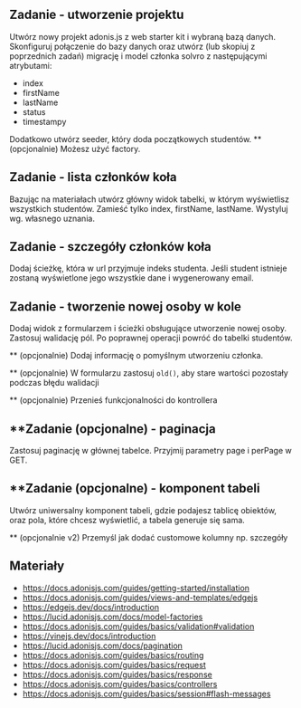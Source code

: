 ## Zadanie - utworzenie projektu
Utwórz nowy projekt adonis.js z web starter kit i wybraną bazą danych. Skonfiguruj połączenie do bazy danych  oraz utwórz (lub skopiuj z poprzednich zadań) migrację i model członka solvro z następującymi atrybutami:
- index
- firstName
- lastName
- status 
- timestampy

Dodatkowo utwórz seeder, który doda początkowych studentów.
** (opcjonalnie) Możesz użyć factory.

## Zadanie - lista członków koła
Bazując na materiałach utwórz główny widok tabelki, w którym wyświetlisz wszystkich studentów. Zamieść tylko index, firstName, lastName. Wystyluj wg. własnego uznania.

## Zadanie - szczegóły członków koła
Dodaj ścieżkę, która w url przyjmuje indeks studenta. Jeśli student istnieje zostaną wyświetlone jego wszystkie dane i wygenerowany email.

## Zadanie - tworzenie nowej osoby w kole
Dodaj widok z formularzem i ścieżki obsługujące utworzenie nowej osoby. Zastosuj walidację pól. Po poprawnej operacji powróć do tabelki studentów.

** (opcjonalnie) Dodaj informację o pomyślnym utworzeniu członka.

** (opcjonalnie) W formularzu zastosuj `old()`, aby stare wartości pozostały podczas błędu walidacji

** (opcjonalnie) Przenieś funkcjonalności do kontrollera

## **Zadanie (opcjonalne) - paginacja
Zastosuj paginację w głównej tabelce. Przyjmij parametry page i perPage w GET.

## **Zadanie (opcjonalne) - komponent tabeli
Utwórz uniwersalny komponent tabeli, gdzie podajesz tablicę obiektów, oraz pola, które chcesz wyświetlić, a tabela generuje się sama.

** (opcjonalnie v2) Przemyśl jak dodać customowe kolumny np. szczegóły

## Materiały
- https://docs.adonisjs.com/guides/getting-started/installation
- https://docs.adonisjs.com/guides/views-and-templates/edgejs
- https://edgejs.dev/docs/introduction
- https://lucid.adonisjs.com/docs/model-factories
- https://docs.adonisjs.com/guides/basics/validation#validation
- https://vinejs.dev/docs/introduction
- https://lucid.adonisjs.com/docs/pagination
- https://docs.adonisjs.com/guides/basics/routing
- https://docs.adonisjs.com/guides/basics/request
- https://docs.adonisjs.com/guides/basics/response
- https://docs.adonisjs.com/guides/basics/controllers
- https://docs.adonisjs.com/guides/basics/session#flash-messages